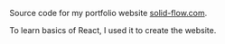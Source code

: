 Source code for my portfolio website [solid-flow.com](http://solid-flow.com/).

To learn basics of React, I used it to create the website. 